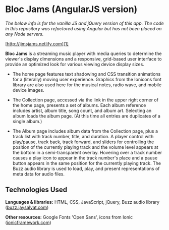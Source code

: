 # **Bloc Jams** (AngularJS version)

_The below info is for the vanilla JS and jQuery version of this app. The code in this repository was refactored using Angular but has not been placed on any Node servers._

[http://jimsjams.netlify.com][1]

**Bloc Jams** is a streaming music player with media queries to determine the viewer's display dimensions and a responsive, grid-based user interface to provide an optimized look for various viewing device display sizes.

  * The home page features text shadowing and CSS transition animations for a (literally) moving user experience. Graphics from the Ionicons font library are also used here for the musical notes, radio wave, and mobile device images.  

  * The Collection page, accessed via the link in the upper right corner of the home page, presents a set of albums. Each album reference includes artist, album title, song count, and album art. Selecting an album loads the album page. (At this time all entries are duplicates of a single album.)

  * The Album page includes album data from the Collection page, plus a track list with track number, title, and duration. A player control with play/pause, track back, track forward, and sliders for controlling the position of the currently playing track and the volume level appears at the bottom in a semi-transparent overlay. Hovering over a track number causes a play icon to appear in the track number's place and a pause button appears in the same position for the currently playing track. The Buzz audio library is used to load, play, and present representations of meta data for audio files.

## **Technologies Used**

**Languages & libraries:** HTML, CSS, JavaScript, jQuery, Buzz audio library ([buzz.jaysalvat.com][2])

**Other resources:** Google Fonts 'Open Sans', icons from Ionic ([ionicframework.com][3])




   [1]: http://jimsjams.netlify.com
   [2]: http://buzz.jaysalvat.com
   [3]: http://ionicframework.com
